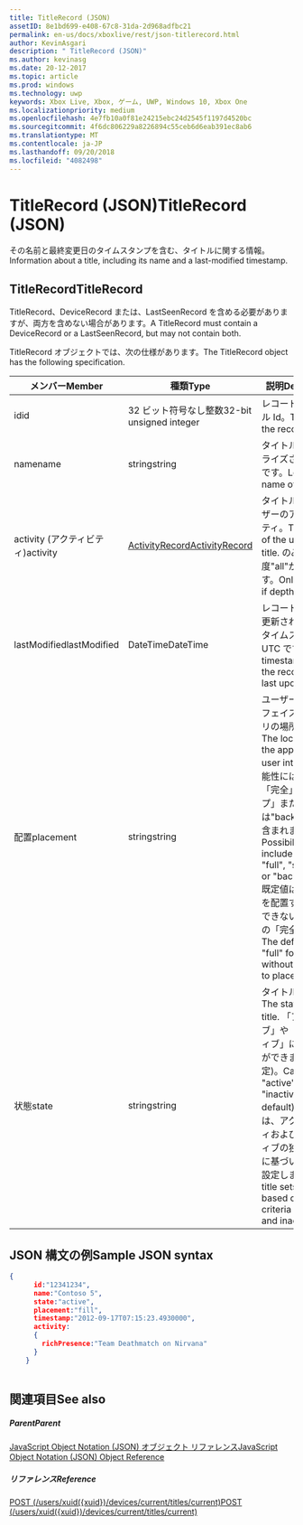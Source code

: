 ```yaml
---
title: TitleRecord (JSON)
assetID: 8e1bd699-e408-67c8-31da-2d968adfbc21
permalink: en-us/docs/xboxlive/rest/json-titlerecord.html
author: KevinAsgari
description: " TitleRecord (JSON)"
ms.author: kevinasg
ms.date: 20-12-2017
ms.topic: article
ms.prod: windows
ms.technology: uwp
keywords: Xbox Live, Xbox, ゲーム, UWP, Windows 10, Xbox One
ms.localizationpriority: medium
ms.openlocfilehash: 4e7fb10a0f81e24215ebc24d2545f1197d4520bc
ms.sourcegitcommit: 4f6dc806229a8226894c55ceb6d6eab391ec8ab6
ms.translationtype: MT
ms.contentlocale: ja-JP
ms.lasthandoff: 09/20/2018
ms.locfileid: "4082498"
---
```

# <a name="titlerecord-json"></a><span data-ttu-id="28350-104">TitleRecord (JSON)</span><span class="sxs-lookup"><span data-stu-id="28350-104">TitleRecord (JSON)</span></span>
<span data-ttu-id="28350-105">その名前と最終変更日のタイムスタンプを含む、タイトルに関する情報。</span><span class="sxs-lookup"><span data-stu-id="28350-105">Information about a title, including its name and a last-modified timestamp.</span></span> 
<a id="ID4EN"></a>

 
## <a name="titlerecord"></a><span data-ttu-id="28350-106">TitleRecord</span><span class="sxs-lookup"><span data-stu-id="28350-106">TitleRecord</span></span>
 
<span data-ttu-id="28350-107">TitleRecord、DeviceRecord または、LastSeenRecord を含める必要がありますが、両方を含めない場合があります。</span><span class="sxs-lookup"><span data-stu-id="28350-107">A TitleRecord must contain a DeviceRecord or a LastSeenRecord, but may not contain both.</span></span>
 
<span data-ttu-id="28350-108">TitleRecord オブジェクトでは、次の仕様があります。</span><span class="sxs-lookup"><span data-stu-id="28350-108">The TitleRecord object has the following specification.</span></span>
 
| <span data-ttu-id="28350-109">メンバー</span><span class="sxs-lookup"><span data-stu-id="28350-109">Member</span></span>| <span data-ttu-id="28350-110">種類</span><span class="sxs-lookup"><span data-stu-id="28350-110">Type</span></span>| <span data-ttu-id="28350-111">説明</span><span class="sxs-lookup"><span data-stu-id="28350-111">Description</span></span>| 
| --- | --- | --- | 
| <span data-ttu-id="28350-112">id</span><span class="sxs-lookup"><span data-stu-id="28350-112">id</span></span>| <span data-ttu-id="28350-113">32 ビット符号なし整数</span><span class="sxs-lookup"><span data-stu-id="28350-113">32-bit unsigned integer</span></span>| <span data-ttu-id="28350-114">レコードのタイトル Id。</span><span class="sxs-lookup"><span data-stu-id="28350-114">TitleId of the record.</span></span>| 
| <span data-ttu-id="28350-115">name</span><span class="sxs-lookup"><span data-stu-id="28350-115">name</span></span>| <span data-ttu-id="28350-116">string</span><span class="sxs-lookup"><span data-stu-id="28350-116">string</span></span>| <span data-ttu-id="28350-117">タイトルのローカライズされた名前です。</span><span class="sxs-lookup"><span data-stu-id="28350-117">Localized name of the title.</span></span>| 
| <span data-ttu-id="28350-118">activity (アクティビティ)</span><span class="sxs-lookup"><span data-stu-id="28350-118">activity</span></span>| [<span data-ttu-id="28350-119">ActivityRecord</span><span class="sxs-lookup"><span data-stu-id="28350-119">ActivityRecord</span></span>](json-activityrecord.md)| <span data-ttu-id="28350-120">タイトルでのユーザーのアクティビティ。</span><span class="sxs-lookup"><span data-stu-id="28350-120">The activity of the user in the title.</span></span> <span data-ttu-id="28350-121">のみ深度"all"が返されます。</span><span class="sxs-lookup"><span data-stu-id="28350-121">Only returned if depth is "all".</span></span>| 
| <span data-ttu-id="28350-122">lastModified</span><span class="sxs-lookup"><span data-stu-id="28350-122">lastModified</span></span>| <span data-ttu-id="28350-123">DateTime</span><span class="sxs-lookup"><span data-stu-id="28350-123">DateTime</span></span>| <span data-ttu-id="28350-124">レコードが最後に更新されたときにタイムスタンプを UTC です。</span><span class="sxs-lookup"><span data-stu-id="28350-124">UTC timestamp when the record was last updated.</span></span>| 
| <span data-ttu-id="28350-125">配置</span><span class="sxs-lookup"><span data-stu-id="28350-125">placement</span></span>| <span data-ttu-id="28350-126">string</span><span class="sxs-lookup"><span data-stu-id="28350-126">string</span></span>| <span data-ttu-id="28350-127">ユーザー インターフェイス内でアプリの場所です。</span><span class="sxs-lookup"><span data-stu-id="28350-127">The location of the app within the user interface.</span></span> <span data-ttu-id="28350-128">可能性には、"fill"、「完全」、「スナップ」または"background"が含まれます。</span><span class="sxs-lookup"><span data-stu-id="28350-128">Possibilities include "fill", "full", "snapped", or "background".</span></span> <span data-ttu-id="28350-129">既定値は、アプリを配置することができないデバイスの「完全」です。</span><span class="sxs-lookup"><span data-stu-id="28350-129">The default is "full" for devices without the ability to place apps.</span></span>| 
| <span data-ttu-id="28350-130">状態</span><span class="sxs-lookup"><span data-stu-id="28350-130">state</span></span>| <span data-ttu-id="28350-131">string</span><span class="sxs-lookup"><span data-stu-id="28350-131">string</span></span>| <span data-ttu-id="28350-132">タイトルの状態。</span><span class="sxs-lookup"><span data-stu-id="28350-132">The state of the title.</span></span> <span data-ttu-id="28350-133">「アクティブ」や「非アクティブ」にすることができます (既定)。</span><span class="sxs-lookup"><span data-stu-id="28350-133">Can be "active" or "inactive" (the default).</span></span> <span data-ttu-id="28350-134">タイトルは、アクティビティおよび非アクティブの独自の基準に基づいて状態を設定します。</span><span class="sxs-lookup"><span data-stu-id="28350-134">The title sets the state based on its own criteria for activity and inactivity.</span></span>| 
  
<a id="ID4E6C"></a>

 
## <a name="sample-json-syntax"></a><span data-ttu-id="28350-135">JSON 構文の例</span><span class="sxs-lookup"><span data-stu-id="28350-135">Sample JSON syntax</span></span>
 

```json
{
      id:"12341234",
      name:"Contoso 5",
      state:"active",
      placement:"fill",
      timestamp:"2012-09-17T07:15:23.4930000",
      activity:
      {
        richPresence:"Team Deathmatch on Nirvana"
      }
    }
    
```

  
<a id="ID4EID"></a>

 
## <a name="see-also"></a><span data-ttu-id="28350-136">関連項目</span><span class="sxs-lookup"><span data-stu-id="28350-136">See also</span></span>
 
<a id="ID4EKD"></a>

 
##### <a name="parent"></a><span data-ttu-id="28350-137">Parent</span><span class="sxs-lookup"><span data-stu-id="28350-137">Parent</span></span> 

[<span data-ttu-id="28350-138">JavaScript Object Notation (JSON) オブジェクト リファレンス</span><span class="sxs-lookup"><span data-stu-id="28350-138">JavaScript Object Notation (JSON) Object Reference</span></span>](atoc-xboxlivews-reference-json.md)

  
<a id="ID4EUD"></a>

 
##### <a name="reference"></a><span data-ttu-id="28350-139">リファレンス</span><span class="sxs-lookup"><span data-stu-id="28350-139">Reference</span></span> 

[<span data-ttu-id="28350-140">POST (/users/xuid({xuid})/devices/current/titles/current)</span><span class="sxs-lookup"><span data-stu-id="28350-140">POST (/users/xuid({xuid})/devices/current/titles/current)</span></span>](../uri/presence/uri-usersxuiddevicescurrenttitlescurrentpost.md)

   